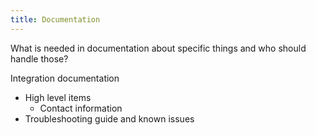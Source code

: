 ```yaml
---
title: Documentation
---
```

What is needed in documentation about specific things and who should handle those?

Integration documentation
- High level items
  - Contact information
- Troubleshooting guide and known issues
